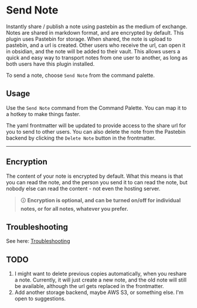 # Send Note

Instantly share / publish a note using pastebin as the medium of exchange. Notes are shared in markdown format, and are encrypted by default. This plugin uses Pastebin for storage. When shared, the note is upload to pastebin, and a url is created. Other users who receive the url, can open it in obsidian, and the note will be added to their vault. This allows users a quick and easy way to transport notes from one user to another, as long as both users have this plugin installed.

To send a note, choose `Send Note` from the command palette.

## Usage

Use the `Send Note` command from the Command Palette. You can map it to a hotkey to make things faster.

The yaml frontmatter will be updated to provide access to the share url for you to send to other users. You can also delete the note from the Pastebin backend by clicking the `Delete Note` button in the frontmatter.

---

## Encryption

The content of your note is encrypted by default. What this means is that you can read the note, and the person you send it to can read the note, but nobody else can read the content - not even the hosting server.

> 🛈 **Encryption is optional, and can be turned on/off for individual notes, or for all notes, whatever you prefer.**

## Troubleshooting

See here: [Troubleshooting](https://docs.note.sx/Troubleshooting)

## TODO

1. I might want to delete previous copies automatically, when you reshare a note. Currently, it will just create a new note, and the old note will still be available, although the url gets replaced in the frontmatter.
2. Add another storage backend, maybe AWS S3, or something else. I'm open to suggestions.
